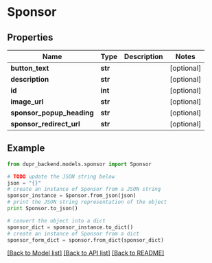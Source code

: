 # Sponsor


## Properties
Name | Type | Description | Notes
------------ | ------------- | ------------- | -------------
**button_text** | **str** |  | [optional] 
**description** | **str** |  | [optional] 
**id** | **int** |  | [optional] 
**image_url** | **str** |  | [optional] 
**sponsor_popup_heading** | **str** |  | [optional] 
**sponsor_redirect_url** | **str** |  | [optional] 

## Example

```python
from dupr_backend.models.sponsor import Sponsor

# TODO update the JSON string below
json = "{}"
# create an instance of Sponsor from a JSON string
sponsor_instance = Sponsor.from_json(json)
# print the JSON string representation of the object
print Sponsor.to_json()

# convert the object into a dict
sponsor_dict = sponsor_instance.to_dict()
# create an instance of Sponsor from a dict
sponsor_form_dict = sponsor.from_dict(sponsor_dict)
```
[[Back to Model list]](../README.md#documentation-for-models) [[Back to API list]](../README.md#documentation-for-api-endpoints) [[Back to README]](../README.md)


